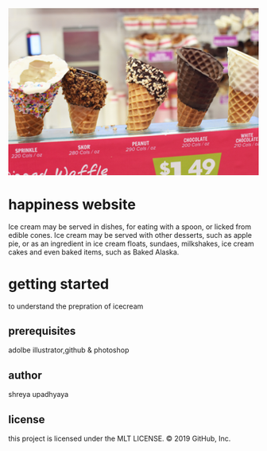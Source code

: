 <!DOCTYPE html>
<html>
<head>
	<title></title>
</head>
<body>
	<img src="images/ICE CREAM 9.jpg">
	<p>
		<h1>happiness website</h1>
		Ice cream may be served in dishes, for eating with a spoon, or licked from edible cones. Ice cream may be served with other desserts, such as apple pie, or as an ingredient in ice cream floats, sundaes, milkshakes, ice cream cakes and even baked items, such as Baked Alaska.
	</p>
<h1>getting started</h1>
to understand the prepration of icecream
<h2>prerequisites</h2>
adolbe illustrator,github & photoshop
<h2>author</h2>
shreya upadhyaya
<h2>license</h2>
this project is licensed under the MLT LICENSE.
© 2019 GitHub, Inc.

</body>
</html>